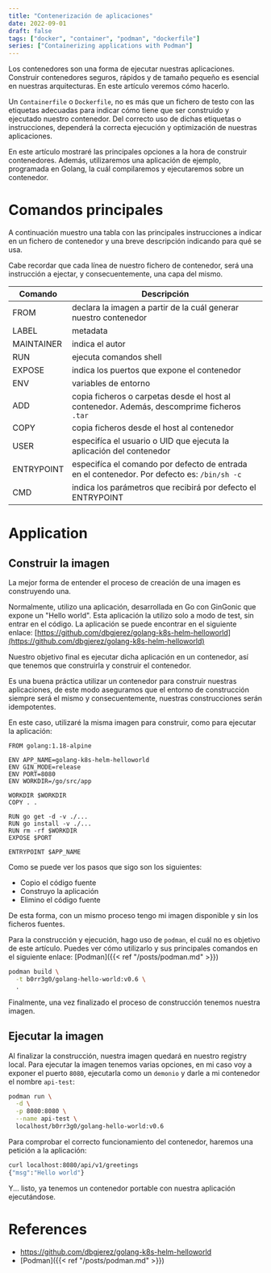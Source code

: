 ```yaml
---
title: "Contenerización de aplicaciones"
date: 2022-09-01
draft: false
tags: ["docker", "container", "podman", "dockerfile"]
series: ["Containerizing applications with Podman"]
---
```


Los contenedores son una forma de ejecutar nuestras aplicaciones. Construir contenedores seguros, rápidos y de tamaño pequeño es esencial en nuestras arquitecturas. En este artículo veremos cómo hacerlo.
<!--more-->
Un ```Containerfile``` o ```Dockerfile```, no es más que un fichero de testo con las etiquetas adecuadas para indicar cómo tiene que ser construido y ejecutado nuestro contenedor. Del correcto uso de dichas etiquetas o instrucciones, dependerá la correcta ejecución y optimización de nuestras aplicaciones. 

En este artículo mostraré las principales opciones a la hora de construir contenedores. Además, utilizaremos una aplicación de ejemplo, programada en Golang, la cuál compilaremos y ejecutaremos sobre un contenedor. 

# Comandos principales

A continuación muestro una tabla con las principales instrucciones a indicar en un fichero de contenedor y una breve descripción indicando para qué se usa. 

Cabe recordar que cada línea de nuestro fichero de contenedor, será una instrucción a ejectar, y consecuentemente, una capa del mismo. 

|Comando|Descripción   |
|---|---|
|FROM|declara la imagen a partir de la cuál generar nuestro contenedor|
|LABEL|metadata|
|MAINTAINER|indica el autor|
|RUN|ejecuta comandos shell|
|EXPOSE|indica los puertos que expone el contenedor|
|ENV|variables de entorno|
|ADD|copia ficheros o carpetas desde el host al contenedor. Además, descomprime ficheros ```.tar```|
|COPY|copia ficheros desde el host al contenedor|
|USER|especifíca el usuario o UID que ejecuta la aplicación del contenedor|
|ENTRYPOINT|especifíca el comando por defecto de entrada en el contenedor. Por defecto es: ```/bin/sh -c```|
|CMD|indica los parámetros que recibirá por defecto el ENTRYPOINT|

# Application

## Construir la imagen

La mejor forma de entender el proceso de creación de una imagen es construyendo una. 

Normalmente, utilizo una aplicación, desarrollada en Go con GinGonic que expone un "Hello world". Esta aplicación la utilizo solo a modo de test, sin entrar en el código. La aplicación se puede encontrar en el siguiente enlace: [https://github.com/dbgjerez/golang-k8s-helm-helloworld](https://github.com/dbgjerez/golang-k8s-helm-helloworld)

Nuestro objetivo final es ejecutar dicha aplicación en un contenedor, así que tenemos que construirla y construir el contenedor. 

Es una buena práctica utilizar un contenedor para construir nuestras aplicaciones, de este modo aseguramos que el entorno de construcción siempre será el mismo y consecuentemente, nuestras construcciones serán idempotentes. 

En este caso, utilizaré la misma imagen para construir, como para ejecutar la aplicación: 

```Docker
FROM golang:1.18-alpine

ENV APP_NAME=golang-k8s-helm-helloworld
ENV GIN_MODE=release
ENV PORT=8080
ENV WORKDIR=/go/src/app

WORKDIR $WORKDIR
COPY . .

RUN go get -d -v ./...
RUN go install -v ./...
RUN rm -rf $WORKDIR
EXPOSE $PORT

ENTRYPOINT $APP_NAME
```

Como se puede ver los pasos que sigo son los siguientes:  
* Copio el código fuente
* Construyo la aplicación
* Elimino el código fuente

De esta forma, con un mismo proceso tengo mi imagen disponible y sin los ficheros fuentes. 

Para la construcción y ejecución, hago uso de ```podman```, el cuál no es objetivo de este artículo. Puedes ver cómo utilizarlo y sus principales comandos en el siguiente enlace: [Podman]({{< ref "/posts/podman.md" >}})

```bash
podman build \
  -t b0rr3g0/golang-hello-world:v0.6 \
  .
```

Finalmente, una vez finalizado el proceso de construcción tenemos nuestra imagen. 

## Ejecutar la imagen

Al finalizar la construcción, nuestra imagen quedará en nuestro registry local. Para ejecutar la imagen tenemos varias opciones, en mi caso voy a exponer el puerto ````8080````, ejecutarla como un ```demonio``` y darle a mi contenedor el nombre ```api-test```:

```bash
podman run \
  -d \
  -p 8080:8080 \
  --name api-test \
  localhost/b0rr3g0/golang-hello-world:v0.6
```

Para comprobar el correcto funcionamiento del contenedor, haremos una petición a la aplicación: 

```bash
curl localhost:8080/api/v1/greetings
{"msg":"Hello world"}
```

Y... listo, ya tenemos un contenedor portable con nuestra aplicación ejecutándose. 

# References

* https://github.com/dbgjerez/golang-k8s-helm-helloworld
* [Podman]({{< ref "/posts/podman.md" >}})